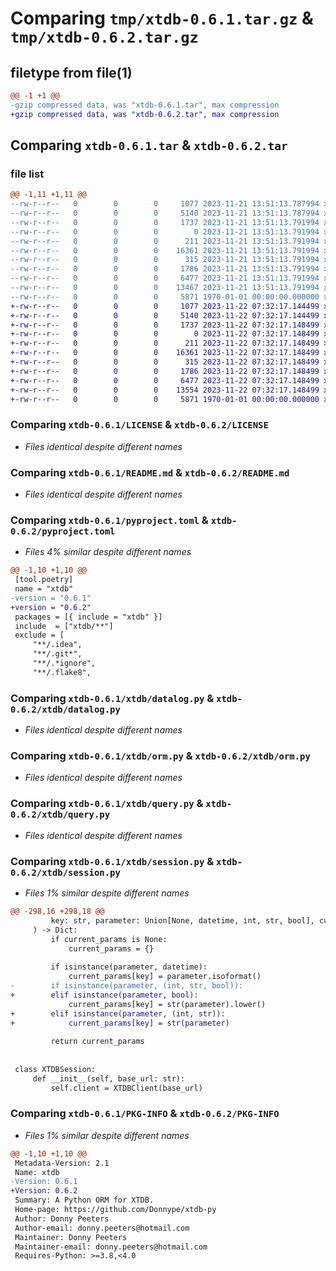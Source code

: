 # Comparing `tmp/xtdb-0.6.1.tar.gz` & `tmp/xtdb-0.6.2.tar.gz`

## filetype from file(1)

```diff
@@ -1 +1 @@
-gzip compressed data, was "xtdb-0.6.1.tar", max compression
+gzip compressed data, was "xtdb-0.6.2.tar", max compression
```

## Comparing `xtdb-0.6.1.tar` & `xtdb-0.6.2.tar`

### file list

```diff
@@ -1,11 +1,11 @@
--rw-r--r--   0        0        0     1077 2023-11-21 13:51:13.787994 xtdb-0.6.1/LICENSE
--rw-r--r--   0        0        0     5140 2023-11-21 13:51:13.787994 xtdb-0.6.1/README.md
--rw-r--r--   0        0        0     1737 2023-11-21 13:51:13.791994 xtdb-0.6.1/pyproject.toml
--rw-r--r--   0        0        0        0 2023-11-21 13:51:13.791994 xtdb-0.6.1/xtdb/__init__.py
--rw-r--r--   0        0        0      211 2023-11-21 13:51:13.791994 xtdb-0.6.1/xtdb/__main__.py
--rw-r--r--   0        0        0    16361 2023-11-21 13:51:13.791994 xtdb-0.6.1/xtdb/datalog.py
--rw-r--r--   0        0        0      315 2023-11-21 13:51:13.791994 xtdb-0.6.1/xtdb/exceptions.py
--rw-r--r--   0        0        0     1786 2023-11-21 13:51:13.791994 xtdb-0.6.1/xtdb/orm.py
--rw-r--r--   0        0        0     6477 2023-11-21 13:51:13.791994 xtdb-0.6.1/xtdb/query.py
--rw-r--r--   0        0        0    13467 2023-11-21 13:51:13.791994 xtdb-0.6.1/xtdb/session.py
--rw-r--r--   0        0        0     5871 1970-01-01 00:00:00.000000 xtdb-0.6.1/PKG-INFO
+-rw-r--r--   0        0        0     1077 2023-11-22 07:32:17.144499 xtdb-0.6.2/LICENSE
+-rw-r--r--   0        0        0     5140 2023-11-22 07:32:17.144499 xtdb-0.6.2/README.md
+-rw-r--r--   0        0        0     1737 2023-11-22 07:32:17.148499 xtdb-0.6.2/pyproject.toml
+-rw-r--r--   0        0        0        0 2023-11-22 07:32:17.148499 xtdb-0.6.2/xtdb/__init__.py
+-rw-r--r--   0        0        0      211 2023-11-22 07:32:17.148499 xtdb-0.6.2/xtdb/__main__.py
+-rw-r--r--   0        0        0    16361 2023-11-22 07:32:17.148499 xtdb-0.6.2/xtdb/datalog.py
+-rw-r--r--   0        0        0      315 2023-11-22 07:32:17.148499 xtdb-0.6.2/xtdb/exceptions.py
+-rw-r--r--   0        0        0     1786 2023-11-22 07:32:17.148499 xtdb-0.6.2/xtdb/orm.py
+-rw-r--r--   0        0        0     6477 2023-11-22 07:32:17.148499 xtdb-0.6.2/xtdb/query.py
+-rw-r--r--   0        0        0    13554 2023-11-22 07:32:17.148499 xtdb-0.6.2/xtdb/session.py
+-rw-r--r--   0        0        0     5871 1970-01-01 00:00:00.000000 xtdb-0.6.2/PKG-INFO
```

### Comparing `xtdb-0.6.1/LICENSE` & `xtdb-0.6.2/LICENSE`

 * *Files identical despite different names*

### Comparing `xtdb-0.6.1/README.md` & `xtdb-0.6.2/README.md`

 * *Files identical despite different names*

### Comparing `xtdb-0.6.1/pyproject.toml` & `xtdb-0.6.2/pyproject.toml`

 * *Files 4% similar despite different names*

```diff
@@ -1,10 +1,10 @@
 [tool.poetry]
 name = "xtdb"
-version = "0.6.1"
+version = "0.6.2"
 packages = [{ include = "xtdb" }]
 include  = ["xtdb/**"]
 exclude = [
     "**/.idea",
     "**/.git*",
     "**/.*ignore",
     "**/.flake8",
```

### Comparing `xtdb-0.6.1/xtdb/datalog.py` & `xtdb-0.6.2/xtdb/datalog.py`

 * *Files identical despite different names*

### Comparing `xtdb-0.6.1/xtdb/orm.py` & `xtdb-0.6.2/xtdb/orm.py`

 * *Files identical despite different names*

### Comparing `xtdb-0.6.1/xtdb/query.py` & `xtdb-0.6.2/xtdb/query.py`

 * *Files identical despite different names*

### Comparing `xtdb-0.6.1/xtdb/session.py` & `xtdb-0.6.2/xtdb/session.py`

 * *Files 1% similar despite different names*

```diff
@@ -298,16 +298,18 @@
         key: str, parameter: Union[None, datetime, int, str, bool], current_params: Optional[Dict] = None
     ) -> Dict:
         if current_params is None:
             current_params = {}
 
         if isinstance(parameter, datetime):
             current_params[key] = parameter.isoformat()
-        if isinstance(parameter, (int, str, bool)):
+        elif isinstance(parameter, bool):
             current_params[key] = str(parameter).lower()
+        elif isinstance(parameter, (int, str)):
+            current_params[key] = str(parameter)
 
         return current_params
 
 
 class XTDBSession:
     def __init__(self, base_url: str):
         self.client = XTDBClient(base_url)
```

### Comparing `xtdb-0.6.1/PKG-INFO` & `xtdb-0.6.2/PKG-INFO`

 * *Files 1% similar despite different names*

```diff
@@ -1,10 +1,10 @@
 Metadata-Version: 2.1
 Name: xtdb
-Version: 0.6.1
+Version: 0.6.2
 Summary: A Python ORM for XTDB.
 Home-page: https://github.com/Donnype/xtdb-py
 Author: Donny Peeters
 Author-email: donny.peeters@hotmail.com
 Maintainer: Donny Peeters
 Maintainer-email: donny.peeters@hotmail.com
 Requires-Python: >=3.8,<4.0
```

